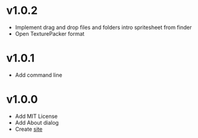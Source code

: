 v1.0.2
======
* Implement drag and drop files and folders intro spritesheet from finder
* Open TexturePacker format

v1.0.1
======
* Add command line

v1.0.0
======
* Add MIT License
* Add About dialog
* Create [site](http://amakaseev.github.io/sprite-sheet-packer)